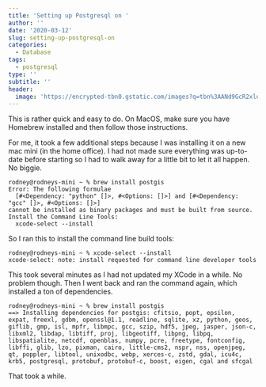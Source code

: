 ```yaml
---
title: 'Setting up Postgresql on '
author: ''
date: '2020-03-12'
slug: setting-up-postgresql-on
categories:
  - Database
tags:
  - postgresql
type: ''
subtitle: ''
header:
  image: 'https://encrypted-tbn0.gstatic.com/images?q=tbn%3AANd9GcR2xlonmISBn4-etAR2g3VhkGXdOqsx2hvAtU3IhhO6HkKcLJ4D'
---
```


This is rather quick and easy to do.  On MacOS, make sure you have Homebrew installed and then follow those instructions.  

For me, it took a few additional steps because I was installing it on a new mac mini (in the home office).  I had not made sure everything was up-to-date before starting so I had to walk away for a little bit to let it all happen.  No biggie.

```
rodney@rodneys-mini ~ % brew install postgis
Error: The following formulae
  [#<Dependency: "python" []>, #<Options: []>] and [#<Dependency: "gcc" []>, #<Options: []>]
cannot be installed as binary packages and must be built from source.
Install the Command Line Tools:
  xcode-select --install
```

So I ran this to install the command line build tools:

```
rodney@rodneys-mini ~ % xcode-select --install
xcode-select: note: install requested for command line developer tools
```

This took several minutes as I had not updated my XCode in a while.  No problem though.  Then I went back and ran the command again, which installed a ton of dependencies.

```
rodney@rodneys-mini ~ % brew install postgis  
==> Installing dependencies for postgis: cfitsio, popt, epsilon, expat, freexl, gdbm, openssl@1.1, readline, sqlite, xz, python, geos, giflib, gmp, isl, mpfr, libmpc, gcc, szip, hdf5, jpeg, jasper, json-c, libxml2, libdap, libtiff, proj, libgeotiff, libpng, libpq, libspatialite, netcdf, openblas, numpy, pcre, freetype, fontconfig, libffi, glib, lzo, pixman, cairo, little-cms2, nspr, nss, openjpeg, qt, poppler, libtool, unixodbc, webp, xerces-c, zstd, gdal, icu4c, krb5, postgresql, protobuf, protobuf-c, boost, eigen, cgal and sfcgal
```

That took a while.

